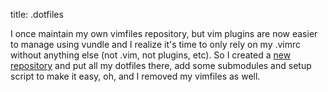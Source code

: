 title: .dotfiles

I once maintain my own vimfiles repository, but vim plugins are now easier to manage using vundle and I realize it's time to only rely on my .vimrc without anything else (not .vim, not plugins, etc). So I created a <a href="https://github.com/kecebongsoft/dotfiles">new repository</a> and put all my dotfiles there, add some submodules and setup script to make it easy, oh, and I removed my vimfiles as well.
